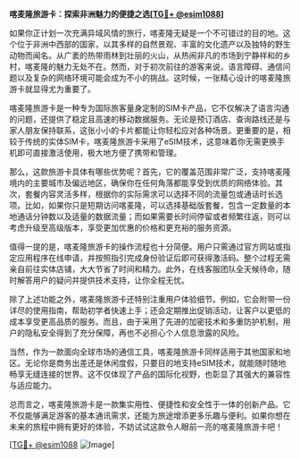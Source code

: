 **喀麦隆旅游卡：探索非洲魅力的便捷之选[[TG💪+ @esim1088](https://t.me/s/esim1088)]**

如果你正计划一次充满异域风情的旅行，喀麦隆无疑是一个不可错过的目的地。这个位于非洲中西部的国家，以其多样的自然景观、丰富的文化遗产以及独特的野生动物而闻名。从广袤的热带雨林到壮丽的火山，从热闹非凡的市场到宁静祥和的乡村，喀麦隆的魅力无处不在。然而，对于初次前往的游客来说，语言障碍、通信问题以及复杂的网络环境可能会成为不小的挑战。这时候，一张精心设计的喀麦隆旅游卡就显得尤为重要了。

喀麦隆旅游卡是一种专为国际旅客量身定制的SIM卡产品，它不仅解决了语言沟通的问题，还提供了稳定且高速的移动数据服务。无论是预订酒店、查询路线还是与家人朋友保持联系，这张小小的卡片都能让你轻松应对各种场景。更重要的是，相较于传统的实体SIM卡，喀麦隆旅游卡采用了eSIM技术，这意味着你无需更换手机即可直接激活使用，极大地方便了携带和管理。

那么，这款旅游卡具体有哪些优势呢？首先，它的覆盖范围非常广泛，支持喀麦隆境内的主要城市及偏远地区，确保你在任何角落都能享受到优质的网络体验。其次，套餐内容灵活多样，根据你的实际需求可以选择不同的流量包或通话时长选项。比如，如果你只是短期访问喀麦隆，可以选择基础版套餐，包含一定数量的本地通话分钟数以及适量的数据流量；而如果需要长时间停留或者频繁往返，则可以考虑升级至高级版本，享受更加优惠的价格和更充裕的服务资源。

值得一提的是，喀麦隆旅游卡的操作流程也十分简便。用户只需通过官方网站或指定应用程序在线申请，并按照指引完成身份验证后即可获得激活码。整个过程无需亲自前往实体店铺，大大节省了时间和精力。此外，在线客服团队全天候待命，随时解答用户的疑问并提供技术支持，让你全程无忧。

除了上述功能之外，喀麦隆旅游卡还特别注重用户体验细节。例如，它会附带一份详尽的使用指南，帮助初学者快速上手；还会定期推出促销活动，让客户以更低的成本享受更高品质的服务。而且，由于采用了先进的加密技术和多重防护机制，用户的隐私安全得到了充分保障，再也不必担心个人信息泄露的风险。

当然，作为一款面向全球市场的通信工具，喀麦隆旅游卡同样适用于其他国家和地区。无论你是商务出差还是休闲度假，只要目的地支持eSIM技术，就能随时随地畅享无缝连接的世界。这不仅体现了产品的国际化视野，也彰显了其强大的兼容性与适应能力。

总而言之，喀麦隆旅游卡是一款集实用性、便捷性和安全性于一体的创新产品。它不仅能够满足游客的基本通讯需求，还能为旅途增添更多乐趣与便利。如果你想在未来的旅程中拥有更好的体验，不妨试试这款令人眼前一亮的喀麦隆旅游卡吧！

[[TG💪+ @esim1088](https://t.me/s/esim1088) ![Image](https://i.postimg.cc/4NQfJmqS/Snipaste-2025-05-13-00-14-12.png)]